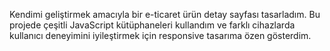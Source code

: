 Kendimi geliştirmek amacıyla bir e-ticaret ürün detay sayfası tasarladım. Bu projede çeşitli JavaScript kütüphaneleri kullandım ve farklı cihazlarda kullanıcı deneyimini iyileştirmek için responsive tasarıma özen gösterdim.
